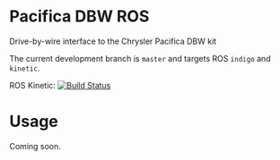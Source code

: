 # Pacifica DBW ROS

Drive-by-wire interface to the Chrysler Pacifica DBW kit

The current development branch is `master` and targets ROS `indigo` and `kinetic`.

ROS Kinetic: [![Build Status](http://build.ros.org/buildStatus/icon?job=Kdoc__pacifica_dbw_ros__ubuntu_xenial_amd64)](http://build.ros.org/job/Kdoc__pacifica_dbw_ros__ubuntu_xenial_amd64/)

# Usage
Coming soon.
